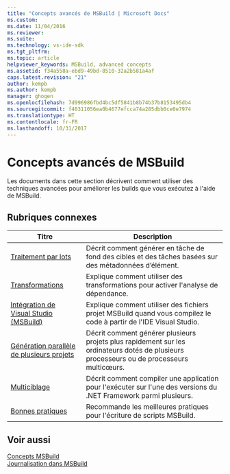 ```yaml
---
title: "Concepts avancés de MSBuild | Microsoft Docs"
ms.custom: 
ms.date: 11/04/2016
ms.reviewer: 
ms.suite: 
ms.technology: vs-ide-sdk
ms.tgt_pltfrm: 
ms.topic: article
helpviewer_keywords: MSBuild, advanced concepts
ms.assetid: f34a558a-ebd9-49bd-8510-32a2b581a4af
caps.latest.revision: "21"
author: kempb
ms.author: kempb
manager: ghogen
ms.openlocfilehash: 7d996986fbd4bc5df5841b8b74b37b8153495db4
ms.sourcegitcommit: f40311056ea0b4677efcca74a285dbb0ce0e7974
ms.translationtype: HT
ms.contentlocale: fr-FR
ms.lasthandoff: 10/31/2017
---
```

# <a name="msbuild-advanced-concepts"></a>Concepts avancés de MSBuild
Les documents dans cette section décrivent comment utiliser des techniques avancées pour améliorer les builds que vous exécutez à l'aide de MSBuild.  
  
## <a name="related-topics"></a>Rubriques connexes  
  
|Titre|Description|  
|-----------|-----------------|  
|[Traitement par lots](../msbuild/msbuild-batching.md)|Décrit comment générer en tâche de fond des cibles et des tâches basées sur des métadonnées d’élément.|  
|[Transformations](../msbuild/msbuild-transforms.md)|Explique comment utiliser des transformations pour activer l'analyse de dépendance.|  
|[Intégration de Visual Studio (MSBuild)](../msbuild/visual-studio-integration-msbuild.md)|Explique comment utiliser des fichiers projet MSBuild quand vous compilez le code à partir de l'IDE Visual Studio.|  
|[Génération parallèle de plusieurs projets](../msbuild/building-multiple-projects-in-parallel-with-msbuild.md)|Décrit comment générer plusieurs projets plus rapidement sur les ordinateurs dotés de plusieurs processeurs ou de processeurs multicœurs.|  
|[Multiciblage](../msbuild/msbuild-multitargeting-overview.md)|Décrit comment compiler une application pour l'exécuter sur l'une des versions du .NET Framework parmi plusieurs.|  
|[Bonnes pratiques](../msbuild/msbuild-best-practices.md)|Recommande les meilleures pratiques pour l'écriture de scripts MSBuild.|  
  
## <a name="see-also"></a>Voir aussi  
 [Concepts MSBuild](../msbuild/msbuild-concepts.md)   
 [Journalisation dans MSBuild](../msbuild/logging-in-msbuild.md)